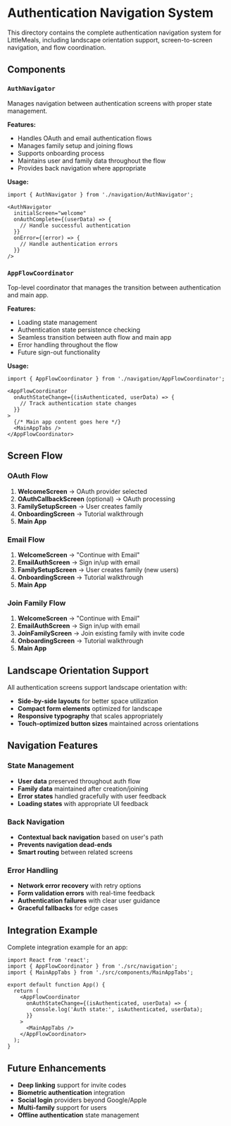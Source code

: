 # Authentication Navigation System

This directory contains the complete authentication navigation system for LittleMeals, including landscape orientation support, screen-to-screen navigation, and flow coordination.

## Components

### `AuthNavigator`
Manages navigation between authentication screens with proper state management.

**Features:**
- Handles OAuth and email authentication flows
- Manages family setup and joining flows
- Supports onboarding process
- Maintains user and family data throughout the flow
- Provides back navigation where appropriate

**Usage:**
```tsx
import { AuthNavigator } from './navigation/AuthNavigator';

<AuthNavigator
  initialScreen="welcome"
  onAuthComplete={(userData) => {
    // Handle successful authentication
  }}
  onError={(error) => {
    // Handle authentication errors
  }}
/>
```

### `AppFlowCoordinator`
Top-level coordinator that manages the transition between authentication and main app.

**Features:**
- Loading state management
- Authentication state persistence checking
- Seamless transition between auth flow and main app
- Error handling throughout the flow
- Future sign-out functionality

**Usage:**
```tsx
import { AppFlowCoordinator } from './navigation/AppFlowCoordinator';

<AppFlowCoordinator
  onAuthStateChange={(isAuthenticated, userData) => {
    // Track authentication state changes
  }}
>
  {/* Main app content goes here */}
  <MainAppTabs />
</AppFlowCoordinator>
```

## Screen Flow

### OAuth Flow
1. **WelcomeScreen** → OAuth provider selected
2. **OAuthCallbackScreen** (optional) → OAuth processing
3. **FamilySetupScreen** → User creates family
4. **OnboardingScreen** → Tutorial walkthrough
5. **Main App**

### Email Flow
1. **WelcomeScreen** → "Continue with Email"
2. **EmailAuthScreen** → Sign in/up with email
3. **FamilySetupScreen** → User creates family (new users)
4. **OnboardingScreen** → Tutorial walkthrough
5. **Main App**

### Join Family Flow
1. **WelcomeScreen** → "Continue with Email"
2. **EmailAuthScreen** → Sign in/up with email
3. **JoinFamilyScreen** → Join existing family with invite code
4. **OnboardingScreen** → Tutorial walkthrough
5. **Main App**

## Landscape Orientation Support

All authentication screens support landscape orientation with:
- **Side-by-side layouts** for better space utilization
- **Compact form elements** optimized for landscape
- **Responsive typography** that scales appropriately
- **Touch-optimized button sizes** maintained across orientations

## Navigation Features

### State Management
- **User data** preserved throughout auth flow
- **Family data** maintained after creation/joining
- **Error states** handled gracefully with user feedback
- **Loading states** with appropriate UI feedback

### Back Navigation
- **Contextual back navigation** based on user's path
- **Prevents navigation dead-ends** 
- **Smart routing** between related screens

### Error Handling
- **Network error recovery** with retry options
- **Form validation errors** with real-time feedback
- **Authentication failures** with clear user guidance
- **Graceful fallbacks** for edge cases

## Integration Example

Complete integration example for an app:

```tsx
import React from 'react';
import { AppFlowCoordinator } from './src/navigation';
import { MainAppTabs } from './src/components/MainAppTabs';

export default function App() {
  return (
    <AppFlowCoordinator
      onAuthStateChange={(isAuthenticated, userData) => {
        console.log('Auth state:', isAuthenticated, userData);
      }}
    >
      <MainAppTabs />
    </AppFlowCoordinator>
  );
}
```

## Future Enhancements

- **Deep linking** support for invite codes
- **Biometric authentication** integration
- **Social login** providers beyond Google/Apple
- **Multi-family** support for users
- **Offline authentication** state management